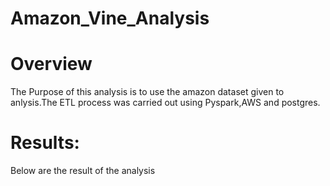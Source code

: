 # Amazon_Vine_Analysis

# Overview
The Purpose of this analysis is to use the amazon dataset given to anlysis.The ETL process was carried out using Pyspark,AWS and postgres.

# Results:
Below are the result of the analysis
